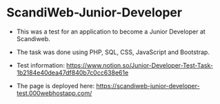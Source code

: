 # ScandiWeb-Junior-Developer

- This was a test for an application to become a Junior Developer at Scandiweb.

- The task was done using PHP, SQL, CSS, JavaScript and Bootstrap.

- Test information: https://www.notion.so/Junior-Developer-Test-Task-1b2184e40dea47df840b7c0cc638e61e

- The page is deployed here: https://scandiweb-junior-developer-test.000webhostapp.com/
